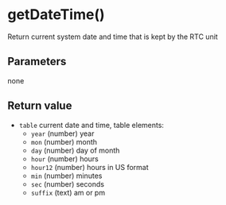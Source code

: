 # getDateTime()

Return current system date and time that is kept by the RTC unit

## Parameters

none

## Return value

* `table` current date and time, table elements:
  * `year` (number) year
  * `mon` (number) month
  * `day` (number) day of month
  * `hour` (number) hours
  * `hour12` (number) hours in US format
  * `min` (number) minutes
  * `sec` (number) seconds
  * `suffix` (text) am or pm
